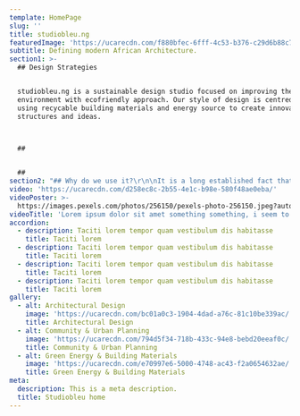 ```yaml
---
template: HomePage
slug: ''
title: studiobleu.ng
featuredImage: 'https://ucarecdn.com/f880bfec-6fff-4c53-b376-c29d6b88c716/'
subtitle: Defining modern African Architecture.
section1: >-
  ## Design Strategies


  studiobleu.ng is a sustainable design studio focused on improving the built
  environment with ecofriendly approach. Our style of design is centred around
  using recycable building materials and energy source to create innovative
  structures and ideas.

   

  ## 


  ##
section2: "## Why do we use it?\r\n\nIt is a long established fact that a reader will be distracted by the readable content of a page when looking at its layout. The point of using Lorem Ipsum is that it has a more-or-less normal distribution of letters, as opposed to using 'Content here, content here', making it look like readable English. Many desktop publishing packages and web page editors now use Lorem Ipsum as their default model text, and a search for 'lorem ipsum' will uncover many web sites still in their infancy. Various versions have evolved over the years, sometimes by accident, sometimes on purpose (injected humour and the like)."
video: 'https://ucarecdn.com/d258ec8c-2b55-4e1c-b98e-580f48ae0eba/'
videoPoster: >-
  https://images.pexels.com/photos/256150/pexels-photo-256150.jpeg?auto=compress&cs=tinysrgb&h=650&w=940
videoTitle: 'Lorem ipsum dolor sit amet something something, i seem to have forgotten'
accordion:
  - description: Taciti lorem tempor quam vestibulum dis habitasse
    title: Taciti lorem
  - description: Taciti lorem tempor quam vestibulum dis habitasse
    title: Taciti lorem
  - description: Taciti lorem tempor quam vestibulum dis habitasse
    title: Taciti lorem
  - description: Taciti lorem tempor quam vestibulum dis habitasse
    title: Taciti lorem
gallery:
  - alt: Architectural Design
    image: 'https://ucarecdn.com/bc01a0c3-1904-4dad-a76c-81c10be339ac/'
    title: Architectural Design
  - alt: Community & Urban Planning
    image: 'https://ucarecdn.com/794d5f34-718b-433c-94e8-bebd20eeaf0c/'
    title: Community & Urban Planning
  - alt: Green Energy & Building Materials
    image: 'https://ucarecdn.com/e70997e6-5000-4748-ac43-f2a0654632ae/'
    title: Green Energy & Building Materials
meta:
  description: This is a meta description.
  title: Studiobleu home
---
```


